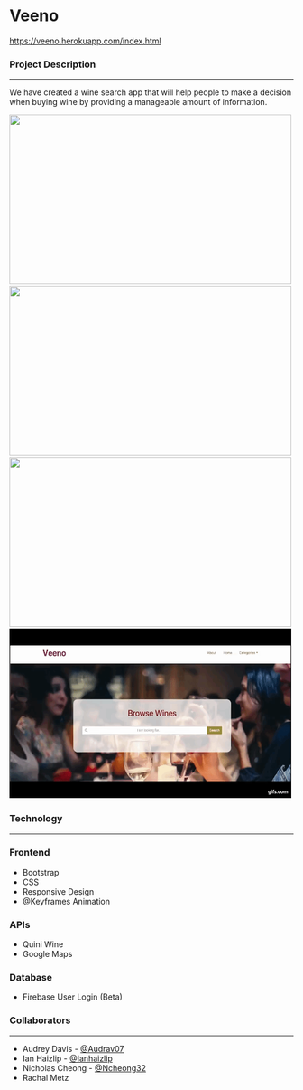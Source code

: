 # Veeno

https://veeno.herokuapp.com/index.html

### Project Description
-----------------------

We have created a wine search app that will help people to make a decision 
when buying wine by providing a manageable amount of information.


<img src="/assets/images/num1.gif" width="500" height="300">

<img src="/assets/images/num2.gif" width="500" height="300">

<img src="/assets/images/num3.gif" width="500" height="300">

<img src="/assets/images/num4.gif" width="500" height="300">

### Technology
--------------
### Frontend
- Bootstrap
- CSS
- Responsive Design
- @Keyframes Animation

### APIs
- Quini Wine
- Google Maps

### Database
- Firebase User Login (Beta)

### Collaborators
------------------
- Audrey Davis - [@Audrav07](https://github.com/Audrav07)
- Ian Haizlip - [@Ianhaizlip](https://github.com/ianhaizlip)
- Nicholas Cheong - [@Ncheong32](https://github.com/ncheong32)
- Rachal Metz 
